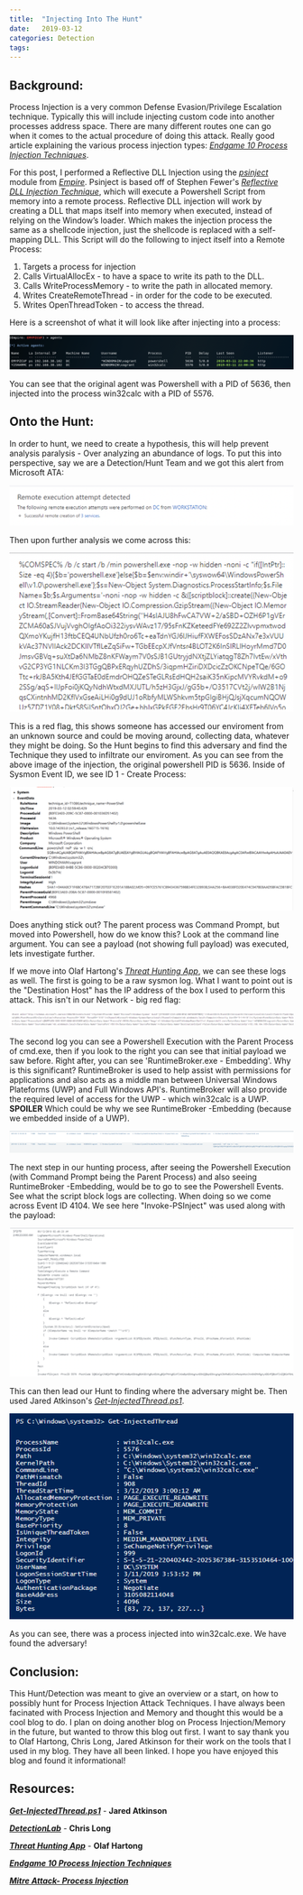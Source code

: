 ```yaml
---
title:  "Injecting Into The Hunt"
date:   2019-03-12
categories: Detection
tags: 
---
```

Background:
---
Process Injection is a very common Defense Evasion/Privilege Escalation technique. Typically this will include injecting custom code into another processes address space.
There are many different routes one can go when it comes to the actual procedure of doing this attack. Really good article explaining the various process injection types: *[Endgame 10 Process Injection Techniques](https://www.endgame.com/blog/technical-blog/ten-process-injection-techniques-technical-survey-common-and-trending-process)*.

For this post, I performed a Reflective DLL Injection using the *[psinject](https://github.com/EmpireProject/Empire/blob/dev/lib/modules/powershell/management/psinject.py)* module from *[Empire](https://github.com/EmpireProject/Empire)*. Psinject is based off of Stephen Fewer's *[Reflective DLL Injection Technique](https://github.com/stephenfewer/ReflectiveDLLInjection)*, which will execute a Powershell Script from memory into a remote process. 
Reflective DLL injection will work by creating a DLL that maps itself into memory when executed, instead of relying on the Window’s loader. Which makes the injection process the same as a shellcode injection, just the shellcode is replaced with a self-mapping DLL. 
This Script will do the following to inject itself into a Remote Process:

1. Targets a process for injection
2. Calls VirtualAllocEx - to have a space to write its path to the DLL.
3. Calls WriteProcessMemory - to write the path in allocated memory.
4. Writes CreateRemoteThread - in order for the code to be executed.
5. Writes OpenThreadToken - to access the thread.

Here is a screenshot of what it will look like after injecting into a process:

![injection](/images/Injecting-Into-The-Hunt/Injection.png)

You can see that the original agent was Powershell with a PID of 5636, then injected into the process win32calc with a PID of 5576.


Onto the Hunt:
---
In order to hunt, we need to create a hypothesis, this will help prevent analysis paralysis - Over analyzing an abundance of logs. To put this into perspective, say we are a Detection/Hunt Team and we got this alert from Microsoft ATA:

![Microsoft-ATA](/images/Injecting-Into-The-Hunt/ATA.png)

Then upon further analysis we come across this:

![ATA](/images/Injecting-Into-The-Hunt/ATA2.png)

This is a red flag, this shows someone has accessed our enviroment from an unknown source and could be moving around, collecting data, whatever they might be doing. So the Hunt begins to find this adversary and find the Technique they used to infiltrate our enviroment. 
As you can see from the above image of the injection, the original powershell PID is 5636. Inside of Sysmon Event ID, we see ID 1 - Create Process: 

![SYSMON](/images/Injecting-Into-The-Hunt/cmd.png)

Does anything stick out? The parent process was Command Prompt, but moved into Powershell, how do we know this? Look at the command line argument.  You can see a payload (not showing full payload) was executed, lets investigate further. 

If we move into Olaf Hartong's *[Threat Hunting App](https://github.com/olafhartong/ThreatHunting)*, we can see these logs as well. The first is going to be a raw sysmon log. What I want to point out is the "Destination Host" has the IP address of the box I used to perform this attack. This isn't in our Network - big red flag: 

![ThreatRAW](/images/Injecting-Into-The-Hunt/Injection-Raw-Sysmon.png)

The second log you can see a Powershell Execution with the Parent Process of cmd.exe, then if you look to the right you can see that initial payload we saw before. Right after, you can see 'RuntimeBroker.exe - Embedding'. 
Why is this significant? RuntimeBroker is used to help assist with permissions for applications and also acts as a middle man between Universal Windows Plateforms (UWP) and Full Windows API's. RuntimeBroker will also provide the required level of access for the UWP - which win32calc is a UWP. **SPOILER**
Which could be why we see RuntimeBroker -Embedding (because we embedded inside of a UWP).

![Threat-Hunting-Runtime](/images/Injecting-Into-The-Hunt/Runtime.png)

The next step in our hunting process, after seeing the Powershell Execution (with Command Prompt being the Parent Process) and also seeing RuntimeBroker -Embedding, would be to go to see the Powershell Events. See what the script block logs are collecting. When doing so we come across Event ID 4104. We see here "Invoke-PSInject" was used along with the payload:

![Powershell-Invoke](/images/Injecting-Into-The-Hunt/Invoke.png)

This can then lead our Hunt to finding where the adversary might be. Then used Jared Atkinson's *[Get-InjectedThread.ps1](https://gist.github.com/jaredcatkinson/23905d34537ce4b5b1818c3e6405c1d2)*.

![Get-InjectedThread](/images/Injecting-Into-The-Hunt/Get-InjectedThread.png)

As you can see, there was a process injected into win32calc.exe. We have found the adversary! 

Conclusion:
---
This Hunt/Detection was meant to give an overview or a start, on how to possibly hunt for Process Injection Attack Techniques. I have always been facinated with Process Injection and Memory and thought this would be a cool blog to do. I plan on doing another blog on Process Injection/Memory in the future, but wanted to throw this blog out first. 
I want to say thank you to Olaf Hartong, Chris Long, Jared Atkinson for their work on the tools that I used in my blog. They have all been linked. I hope you have enjoyed this blog and found it informational! 

Resources:
---
***[Get-InjectedThread.ps1](https://gist.github.com/jaredcatkinson/23905d34537ce4b5b1818c3e6405c1d2)*** - **Jared Atkinson**

***[DetectionLab](https://github.com/clong/DetectionLab)*** - **Chris Long**

***[Threat Hunting App](https://github.com/olafhartong/ThreatHunting)*** - **Olaf Hartong**

***[Endgame 10 Process Injection Techniques](https://www.endgame.com/blog/technical-blog/ten-process-injection-techniques-technical-survey-common-and-trending-process)***

***[Mitre Attack- Process Injection](https://attack.mitre.org/techniques/T1055/)***
